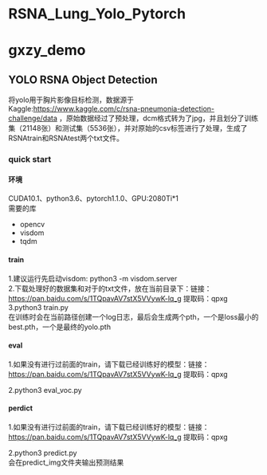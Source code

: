 # RSNA_Lung_Yolo_Pytorch
# gxzy_demo

## YOLO RSNA Object Detection
将yolo用于胸片影像目标检测，数据源于Kaggle:https://www.kaggle.com/c/rsna-pneumonia-detection-challenge/data ，原始数据经过了预处理，dcm格式转为了jpg，并且划分了训练集（21148张）和测试集（5536张），并对原始的csv标签进行了处理，生成了RSNAtrain和RSNAtest两个txt文件。

### quick start
#### 环境
CUDA10.1、python3.6、pytorch1.1.0、GPU:2080Ti*1  
需要的库
- opencv
- visdom
- tqdm
#### train
1.建议运行先启动visdom:
python3 -m visdom.server  
2.下载处理好的数据集和对于的txt文件，放在当前目录下：链接：https://pan.baidu.com/s/1TQpavAV7stX5VVywK-lq_g 提取码：qpxg 
3.python3 train.py  
在训练时会在当前路径创建一个log日志，最后会生成两个pth，一个是loss最小的best.pth，一个是最终的yolo.pth
#### eval
1.如果没有进行过前面的train，请下载已经训练好的模型：链接：https://pan.baidu.com/s/1TQpavAV7stX5VVywK-lq_g 提取码：qpxg

2.python3 eval_voc.py

#### perdict
1.如果没有进行过前面的train，请下载已经训练好的模型：链接：https://pan.baidu.com/s/1TQpavAV7stX5VVywK-lq_g 提取码：qpxg

2.python3 predict.py  
会在predict_img文件夹输出预测结果

